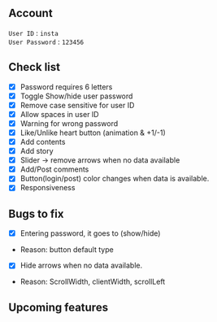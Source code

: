 ## Account

`User ID` : `insta`  
`User Password` : `123456`

## Check list

- [x] Password requires 6 letters
- [x] Toggle Show/hide user password
- [x] Remove case sensitive for user ID
- [x] Allow spaces in user ID
- [x] Warning for wrong password
- [x] Like/Unlike heart button (animation & +1/-1)
- [x] Add contents
- [x] Add story
- [x] Slider -> remove arrows when no data available
- [x] Add/Post comments
- [x] Button(login/post) color changes when data is available.
- [x] Responsiveness

## Bugs to fix

- [x] Entering password, it goes to (show/hide)
- Reason: button default type
- [x] Hide arrows when no data available.
- Reason: ScrollWidth, clientWidth, scrollLeft

## Upcoming features
